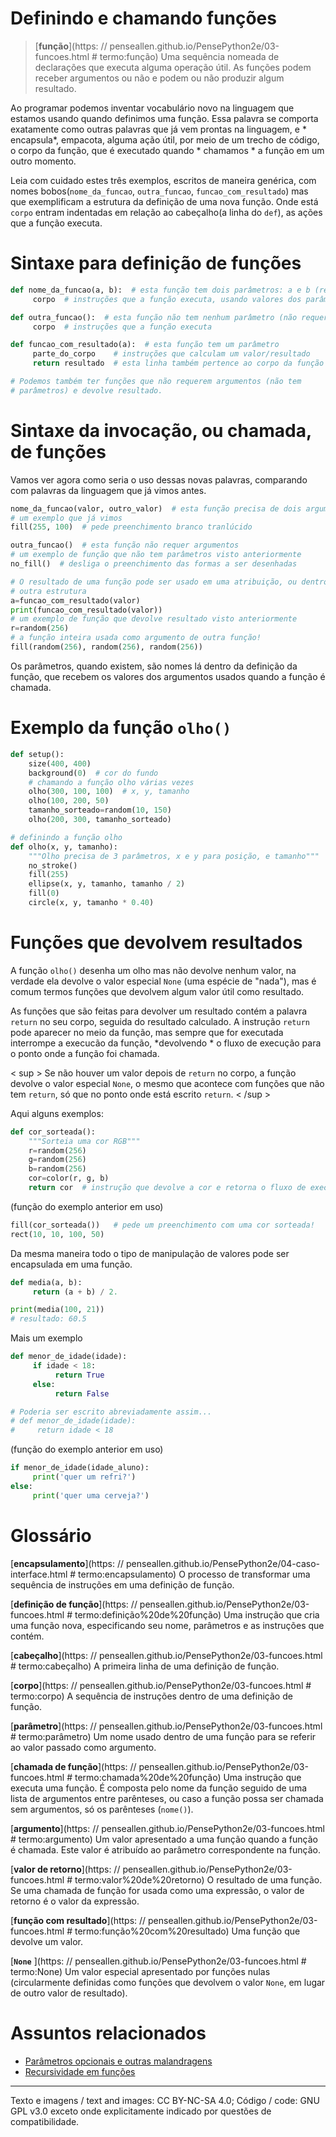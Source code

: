 # Definindo e chamando funções

>[**função**](https: // penseallen.github.io/PensePython2e/03-funcoes.html  # termo:função)
> Uma sequência nomeada de declarações que executa alguma operação útil. As funções podem receber argumentos ou não e podem ou não produzir algum resultado.

Ao programar podemos inventar vocabulário novo na linguagem que estamos usando quando definimos uma função. Essa palavra se comporta exatamente como outras palavras que já vem prontas na linguagem, e * encapsula*, empacota, alguma ação útil, por meio de um trecho de código, o corpo da função, que é executado quando * chamamos * a função em um outro momento.

Leia com cuidado estes três exemplos, escritos de maneira genérica, com nomes bobos(`nome_da_funcao`, `outra_funcao`, `funcao_com_resultado`) mas que exemplificam a estrutura da definição de uma nova função. Onde está `corpo` entram indentadas em relação ao cabeçalho(a linha do `def`), as ações que a função executa.

# Sintaxe para definição de funções
```python
def nome_da_funcao(a, b):  # esta função tem dois parâmetros: a e b (requer dois argumentos)
     corpo  # instruções que a função executa, usando valores dos parâmetros

def outra_funcao():  # esta função não tem nenhum parâmetro (não requer argumentos na chamada)
     corpo  # instruções que a função executa

def funcao_com_resultado(a):  # esta função tem um parâmetro
     parte_do_corpo    # instruções que calculam um valor/resultado
     return resultado  # esta linha também pertence ao corpo da função

# Podemos também ter funções que não requerem argumentos (não tem
# parâmetros) e devolve resultado.
```


# Sintaxe da invocação, ou chamada, de funções

Vamos ver agora como seria o uso dessas novas palavras, comparando com palavras da linguagem que já vimos antes.

```python
nome_da_funcao(valor, outro_valor)  # esta função precisa de dois argumentos
# um exemplo que já vimos
fill(255, 100)  # pede preenchimento branco tranlúcido

outra_funcao()  # esta função não requer argumentos
# um exemplo de função que não tem parâmetros visto anteriormente
no_fill()  # desliga o preenchimento das formas a ser desenhadas

# O resultado de uma função pode ser usado em uma atribuição, ou dentro de
# outra estrutura
a=funcao_com_resultado(valor)
print(funcao_com_resultado(valor))
# um exemplo de função que devolve resultado visto anteriormente
r=random(256)
# a função inteira usada como argumento de outra função!
fill(random(256), random(256), random(256))
```

Os parâmetros, quando existem, são nomes lá dentro da definição da função, que recebem os valores dos argumentos usados quando a função é chamada.

# Exemplo da função `olho()`

```python
def setup():
    size(400, 400)
    background(0)  # cor do fundo
    # chamando a função olho várias vezes
    olho(300, 100, 100)  # x, y, tamanho
    olho(100, 200, 50)
    tamanho_sorteado=random(10, 150)
    olho(200, 300, tamanho_sorteado)

# definindo a função olho
def olho(x, y, tamanho):
    """Olho precisa de 3 parâmetros, x e y para posição, e tamanho"""
    no_stroke()
    fill(255)
    ellipse(x, y, tamanho, tamanho / 2)
    fill(0)
    circle(x, y, tamanho * 0.40)
```

# Funções que devolvem resultados

A função `olho()` desenha um olho mas não devolve nenhum valor, na verdade ela devolve o valor especial `None` (uma espécie de "nada"), mas é comum termos funções que devolvem algum valor útil como resultado.

As funções que são feitas para devolver um resultado contém a palavra `return` no seu corpo, seguida do resultado calculado. A instrução `return` pode aparecer no meio da função, mas sempre que for executada interrompe a execucão da função, *devolvendo * o fluxo de execução para o ponto onde a função foi chamada.

< sup > Se não houver um valor depois de `return` no corpo, a função devolve o valor especial `None`, o mesmo que acontece com funções que não tem `return`, só que no ponto onde está escrito `return`. < /sup >

Aqui alguns exemplos:

```python
def cor_sorteada():
    """Sorteia uma cor RGB"""
    r=random(256)
    g=random(256)
    b=random(256)
    cor=color(r, g, b)
    return cor  # instrução que devolve a cor e retorna o fluxo de execução
```

(função do exemplo anterior em uso)

```python
fill(cor_sorteada())   # pede um preenchimento com uma cor sorteada!
rect(10, 10, 100, 50)
```

Da mesma maneira todo o tipo de manipulação de valores pode ser encapsulada em uma função.

```python
def media(a, b):
     return (a + b) / 2.

print(media(100, 21))
# resultado: 60.5
```

Mais um exemplo

```python
def menor_de_idade(idade):
     if idade < 18:
          return True
     else:
          return False

# Poderia ser escrito abreviadamente assim...
# def menor_de_idade(idade):
#     return idade < 18
```

(função do exemplo anterior em uso)

```python
if menor_de_idade(idade_aluno):
     print('quer um refri?')
else:
     print('quer uma cerveja?')
```

# Glossário

[**encapsulamento**](https: // penseallen.github.io/PensePython2e/04-caso-interface.html  # termo:encapsulamento) O processo de transformar uma sequência de instruções em uma definição de função.

[**definição de função**](https: // penseallen.github.io/PensePython2e/03-funcoes.html  # termo:definição%20de%20função) Uma instrução que cria uma função nova, especificando seu nome, parâmetros e as instruções que contém.

[**cabeçalho**](https: // penseallen.github.io/PensePython2e/03-funcoes.html  # termo:cabeçalho) A primeira linha de uma definição de função.

[**corpo**](https: // penseallen.github.io/PensePython2e/03-funcoes.html  # termo:corpo) A sequência de instruções dentro de uma definição de função.

[**parâmetro**](https: // penseallen.github.io/PensePython2e/03-funcoes.html  # termo:parâmetro) Um nome usado dentro de uma função para se referir ao valor passado como argumento.

[**chamada de função**](https: // penseallen.github.io/PensePython2e/03-funcoes.html  # termo:chamada%20de%20função) Uma instrução que executa uma função. É composta pelo nome da função seguido de uma lista de argumentos entre parênteses, ou caso a função possa ser chamada sem argumentos, só os parênteses (`nome()`).

[**argumento**](https: // penseallen.github.io/PensePython2e/03-funcoes.html  # termo:argumento) Um valor apresentado a uma função quando a função é chamada. Este valor é atribuído ao parâmetro correspondente na função.

[**valor de retorno**](https: // penseallen.github.io/PensePython2e/03-funcoes.html  # termo:valor%20de%20retorno) O resultado de uma função. Se uma chamada de função for usada como uma expressão, o valor de retorno é o valor da expressão.

[**função com resultado**](https: // penseallen.github.io/PensePython2e/03-funcoes.html  # termo:função%20com%20resultado) Uma função que devolve um valor.

[**`None`** ](https: // penseallen.github.io/PensePython2e/03-funcoes.html  # termo:None) Um valor especial apresentado por funções nulas (circularmente definidas como funções que devolvem o valor `None`, em lugar de outro valor de resultado).

# Assuntos relacionados

- [Parâmetros opcionais e outras malandragens](funcoes_2.md)
- [Recursividade em funções](recursao_py.md)

- --
Texto e imagens / text and images: CC BY-NC-SA 4.0; Código / code: GNU GPL v3.0 exceto onde explicitamente indicado por questões de compatibilidade.
